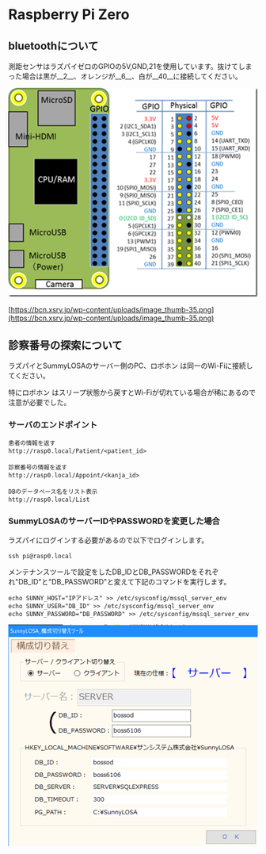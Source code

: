 # Raspberry Pi Zero

## bluetoothについて

測距センサはラズパイゼロのGPIOの5V,GND,21を使用しています。抜けてしまった場合は黒が__2__、オレンジが__6__、白が__40__に接続してください。

![gpio](img/raspzero_gpio.png)

[https://bcn.xsrv.jp/wp-content/uploads/image_thumb-35.png](https://bcn.xsrv.jp/wp-content/uploads/image_thumb-35.png)

## 診察番号の探索について

ラズパイとSummyLOSAのサーバー側のPC、ロボホン は同一のWi-Fiに接続してください。

特にロボホン はスリープ状態から戻すとWi-Fiが切れている場合が稀にあるので注意が必要でした。

### サーバのエンドポイント
```
患者の情報を返す
http://rasp0.local/Patient/<patient_id>

診察番号の情報を返す
http://rasp0.local/Appoint/<kanja_id>

DBのデータベース名をリスト表示
http://rasp0.local/List
```

### SummyLOSAのサーバーIDやPASSWORDを変更した場合

ラズパイにログインする必要があるので以下でログインします。

```
ssh pi@rasp0.local 
```

メンテナンスツールで設定をしたDB\_IDとDB\_PASSWORDをそれぞれ"DB\_ID"と"DB\_PASSWORD"と変えて下記のコマンドを実行します。

```
echo SUNNY_HOST="IPアドレス" >> /etc/sysconfig/mssql_server_env
echo SUNNY_USER="DB_ID" >> /etc/sysconfig/mssql_server_env
echo SUNNY_PASSWORD="DB_PASSWORD" >> /etc/sysconfig/mssql_server_env
```

![maintenance_tool](img/maintenance_tool.png)




